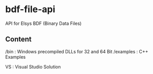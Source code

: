 # bdf-file-api
API for Elsys BDF (Binary Data Files)

## Content

/bin 		: Windows precompiled DLLs for 32 and 64 Bit
/examples	: C++ Examples
  
VS			: Visual Studio Solution
    

